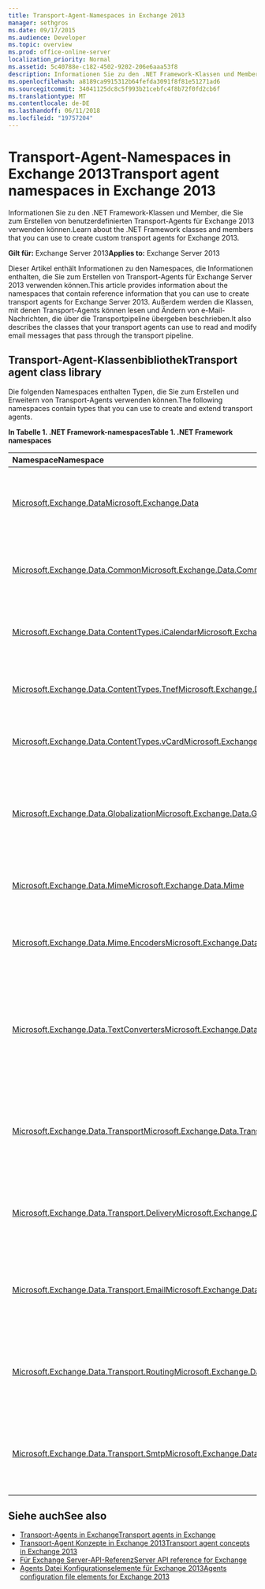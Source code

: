 ```yaml
---
title: Transport-Agent-Namespaces in Exchange 2013
manager: sethgros
ms.date: 09/17/2015
ms.audience: Developer
ms.topic: overview
ms.prod: office-online-server
localization_priority: Normal
ms.assetid: 5c40788e-c182-4502-9202-206e6aaa53f8
description: Informationen Sie zu den .NET Framework-Klassen und Member, die Sie zum Erstellen von benutzerdefinierten Transport-Agents für Exchange 2013 verwenden können.
ms.openlocfilehash: a8189ca9915312b64fefda3091f8f81e51271ad6
ms.sourcegitcommit: 34041125dc8c5f993b21cebfc4f8b72f0fd2cb6f
ms.translationtype: MT
ms.contentlocale: de-DE
ms.lasthandoff: 06/11/2018
ms.locfileid: "19757204"
---
```

# <a name="transport-agent-namespaces-in-exchange-2013"></a><span data-ttu-id="8dcd8-103">Transport-Agent-Namespaces in Exchange 2013</span><span class="sxs-lookup"><span data-stu-id="8dcd8-103">Transport agent namespaces in Exchange 2013</span></span>

<span data-ttu-id="8dcd8-104">Informationen Sie zu den .NET Framework-Klassen und Member, die Sie zum Erstellen von benutzerdefinierten Transport-Agents für Exchange 2013 verwenden können.</span><span class="sxs-lookup"><span data-stu-id="8dcd8-104">Learn about the .NET Framework classes and members that you can use to create custom transport agents for Exchange 2013.</span></span>
  
<span data-ttu-id="8dcd8-105">**Gilt für:** Exchange Server 2013</span><span class="sxs-lookup"><span data-stu-id="8dcd8-105">**Applies to:** Exchange Server 2013</span></span> 
  
<span data-ttu-id="8dcd8-106">Dieser Artikel enthält Informationen zu den Namespaces, die Informationen enthalten, die Sie zum Erstellen von Transport-Agents für Exchange Server 2013 verwenden können.</span><span class="sxs-lookup"><span data-stu-id="8dcd8-106">This article provides information about the namespaces that contain reference information that you can use to create transport agents for Exchange Server 2013.</span></span> <span data-ttu-id="8dcd8-107">Außerdem werden die Klassen, mit denen Transport-Agents können lesen und Ändern von e-Mail-Nachrichten, die über die Transportpipeline übergeben beschrieben.</span><span class="sxs-lookup"><span data-stu-id="8dcd8-107">It also describes the classes that your transport agents can use to read and modify email messages that pass through the transport pipeline.</span></span>
  
## <a name="transport-agent-class-library"></a><span data-ttu-id="8dcd8-108">Transport-Agent-Klassenbibliothek</span><span class="sxs-lookup"><span data-stu-id="8dcd8-108">Transport agent class library</span></span>

<span data-ttu-id="8dcd8-109">Die folgenden Namespaces enthalten Typen, die Sie zum Erstellen und Erweitern von Transport-Agents verwenden können.</span><span class="sxs-lookup"><span data-stu-id="8dcd8-109">The following namespaces contain types that you can use to create and extend transport agents.</span></span>

<span data-ttu-id="8dcd8-110">**In Tabelle 1. .NET Framework-namespaces**</span><span class="sxs-lookup"><span data-stu-id="8dcd8-110">**Table 1. .NET Framework namespaces**</span></span>

|<span data-ttu-id="8dcd8-111">**Namespace**</span><span class="sxs-lookup"><span data-stu-id="8dcd8-111">**Namespace**</span></span>|<span data-ttu-id="8dcd8-112">**Beschreibung**</span><span class="sxs-lookup"><span data-stu-id="8dcd8-112">**Description**</span></span>|
|:-----|:-----|
|[<span data-ttu-id="8dcd8-113">Microsoft.Exchange.Data</span><span class="sxs-lookup"><span data-stu-id="8dcd8-113">Microsoft.Exchange.Data</span></span>](https://msdn.microsoft.com/library/Microsoft.Exchange.Data.aspx) <br/> |<span data-ttu-id="8dcd8-114">Enthält Typen, die Daten und Konfigurationsinformationen Ausnahmen angeben.</span><span class="sxs-lookup"><span data-stu-id="8dcd8-114">Contains types that specify data and configuration exceptions.</span></span>  <br/> |
|[<span data-ttu-id="8dcd8-115">Microsoft.Exchange.Data.Common</span><span class="sxs-lookup"><span data-stu-id="8dcd8-115">Microsoft.Exchange.Data.Common</span></span>](https://msdn.microsoft.com/library/Microsoft.Exchange.Data.Common.aspx) <br/> |<span data-ttu-id="8dcd8-116">Enthält Typen, die Lokalisierung und Fehlerbehandlung zu unterstützen.</span><span class="sxs-lookup"><span data-stu-id="8dcd8-116">Contains types that support localization and error handling.</span></span>  <br/> |
|[<span data-ttu-id="8dcd8-117">Microsoft.Exchange.Data.ContentTypes.iCalendar</span><span class="sxs-lookup"><span data-stu-id="8dcd8-117">Microsoft.Exchange.Data.ContentTypes.iCalendar</span></span>](https://msdn.microsoft.com/library/Microsoft.Exchange.Data.ContentTypes.iCalendar.aspx) <br/> |<span data-ttu-id="8dcd8-118">Enthält Typen, mit denen Sie iCalendar-Daten gelesen und geschrieben.</span><span class="sxs-lookup"><span data-stu-id="8dcd8-118">Contains types that enable you to read and write iCalendar data.</span></span>  <br/> |
|[<span data-ttu-id="8dcd8-119">Microsoft.Exchange.Data.ContentTypes.Tnef</span><span class="sxs-lookup"><span data-stu-id="8dcd8-119">Microsoft.Exchange.Data.ContentTypes.Tnef</span></span>](https://msdn.microsoft.com/library/Microsoft.Exchange.Data.ContentTypes.Tnef.aspx) <br/> |<span data-ttu-id="8dcd8-120">Enthält Typen, mit denen Sie zum Lesen und Schreiben von TNEF-Daten.</span><span class="sxs-lookup"><span data-stu-id="8dcd8-120">Contains types that enable you to read and write TNEF data.</span></span>  <br/> |
|[<span data-ttu-id="8dcd8-121">Microsoft.Exchange.Data.ContentTypes.vCard</span><span class="sxs-lookup"><span data-stu-id="8dcd8-121">Microsoft.Exchange.Data.ContentTypes.vCard</span></span>](https://msdn.microsoft.com/library/Microsoft.Exchange.Data.ContentTypes.vCard.aspx) <br/> |<span data-ttu-id="8dcd8-122">Enthält Typen, mit denen Sie das Lesen und Schreiben von vCard-Daten.</span><span class="sxs-lookup"><span data-stu-id="8dcd8-122">Contains types that enable you to read and write vCard data.</span></span>  <br/> |
|[<span data-ttu-id="8dcd8-123">Microsoft.Exchange.Data.Globalization</span><span class="sxs-lookup"><span data-stu-id="8dcd8-123">Microsoft.Exchange.Data.Globalization</span></span>](https://msdn.microsoft.com/library/Microsoft.Exchange.Data.Globalization.aspx) <br/> |<span data-ttu-id="8dcd8-124">Enthält Typen, mit denen Sie arbeiten mit Kulturen und Zeichensätze um lokalisierten Inhalte zu erstellen.</span><span class="sxs-lookup"><span data-stu-id="8dcd8-124">Contains types that enable you to work with cultures and character sets to produce localized content.</span></span>  <br/> |
|[<span data-ttu-id="8dcd8-125">Microsoft.Exchange.Data.Mime</span><span class="sxs-lookup"><span data-stu-id="8dcd8-125">Microsoft.Exchange.Data.Mime</span></span>](https://msdn.microsoft.com/library/Microsoft.Exchange.Data.Mime.aspx) <br/> |<span data-ttu-id="8dcd8-126">Enthält Typen, mit denen Sie das Lesen und Schreiben von MIME-Daten.</span><span class="sxs-lookup"><span data-stu-id="8dcd8-126">Contains types that enable you to read and write MIME data.</span></span>  <br/> |
|[<span data-ttu-id="8dcd8-127">Microsoft.Exchange.Data.Mime.Encoders</span><span class="sxs-lookup"><span data-stu-id="8dcd8-127">Microsoft.Exchange.Data.Mime.Encoders</span></span>](https://msdn.microsoft.com/library/Microsoft.Exchange.Data.Mime.Encoders.aspx) <br/> |<span data-ttu-id="8dcd8-128">Enthält Typen, mit denen Sie zum Codieren und Decodieren MIME-Daten.</span><span class="sxs-lookup"><span data-stu-id="8dcd8-128">Contains types that enable you to encode and decode MIME data.</span></span>  <br/> |
|[<span data-ttu-id="8dcd8-129">Microsoft.Exchange.Data.TextConverters</span><span class="sxs-lookup"><span data-stu-id="8dcd8-129">Microsoft.Exchange.Data.TextConverters</span></span>](https://msdn.microsoft.com/library/Microsoft.Exchange.Data.TextConverters.aspx) <br/> |<span data-ttu-id="8dcd8-130">Enthält Typen, mit denen Sie zum Lesen und Schreiben von Daten mit unterschiedlichen Textformaten und Daten zu und von diese Formate konvertieren.</span><span class="sxs-lookup"><span data-stu-id="8dcd8-130">Contains types that enable you to read and write data with different text formats, and convert data to and from those formats.</span></span>  <br/> |
|[<span data-ttu-id="8dcd8-131">Microsoft.Exchange.Data.Transport</span><span class="sxs-lookup"><span data-stu-id="8dcd8-131">Microsoft.Exchange.Data.Transport</span></span>](https://msdn.microsoft.com/library/Microsoft.Exchange.Data.Transport.aspx) <br/> |<span data-ttu-id="8dcd8-132">Enthält Typen, mit die Sie routing, Host und Informationen über die Transportpipeline Domäne zugreifen können.</span><span class="sxs-lookup"><span data-stu-id="8dcd8-132">Contains types that enable you to access routing, host, and domain information about the transport pipeline.</span></span>  <br/> |
|[<span data-ttu-id="8dcd8-133">Microsoft.Exchange.Data.Transport.Delivery</span><span class="sxs-lookup"><span data-stu-id="8dcd8-133">Microsoft.Exchange.Data.Transport.Delivery</span></span>](https://msdn.microsoft.com/library/Microsoft.Exchange.Data.Transport.Delivery.aspx) <br/> |<span data-ttu-id="8dcd8-134">Enthält Typen, die die Erweiterung von Exchange 2013 zustellungs-Agents zu unterstützen.</span><span class="sxs-lookup"><span data-stu-id="8dcd8-134">Contains types that support the extension of Exchange 2013 delivery agents.</span></span>  <br/> |
|[<span data-ttu-id="8dcd8-135">Microsoft.Exchange.Data.Transport.Email</span><span class="sxs-lookup"><span data-stu-id="8dcd8-135">Microsoft.Exchange.Data.Transport.Email</span></span>](https://msdn.microsoft.com/library/Microsoft.Exchange.Data.Transport.Email.aspx) <br/> |<span data-ttu-id="8dcd8-136">Enthält Typen, die erstellen, lesen, schreiben und Ändern von e-Mail-Nachrichten unterstützen.</span><span class="sxs-lookup"><span data-stu-id="8dcd8-136">Contains types that support creating, reading, writing, and modifying email messages.</span></span>  <br/> |
|[<span data-ttu-id="8dcd8-137">Microsoft.Exchange.Data.Transport.Routing</span><span class="sxs-lookup"><span data-stu-id="8dcd8-137">Microsoft.Exchange.Data.Transport.Routing</span></span>](https://msdn.microsoft.com/library/Microsoft.Exchange.Data.Transport.Routing.aspx) <br/> |<span data-ttu-id="8dcd8-138">Enthält Typen, die die Erweiterung für das Exchange 2013 Transport Routingverhalten unterstützen.</span><span class="sxs-lookup"><span data-stu-id="8dcd8-138">Contains types that support the extension of the Exchange 2013 transport routing behavior.</span></span>  <br/> |
|[<span data-ttu-id="8dcd8-139">Microsoft.Exchange.Data.Transport.Smtp</span><span class="sxs-lookup"><span data-stu-id="8dcd8-139">Microsoft.Exchange.Data.Transport.Smtp</span></span>](https://msdn.microsoft.com/library/Microsoft.Exchange.Data.Transport.Smtp.aspx) <br/> |<span data-ttu-id="8dcd8-140">Enthält Typen, die die Erweiterung des Exchange 2013 Transports SMTP-Verhalten zu unterstützen.</span><span class="sxs-lookup"><span data-stu-id="8dcd8-140">Contains types that support the extension of the Exchange 2013 transport SMTP behavior.</span></span>  <br/> |
   
## <a name="see-also"></a><span data-ttu-id="8dcd8-141">Siehe auch</span><span class="sxs-lookup"><span data-stu-id="8dcd8-141">See also</span></span>

- [<span data-ttu-id="8dcd8-142">Transport-Agents in Exchange</span><span class="sxs-lookup"><span data-stu-id="8dcd8-142">Transport agents in Exchange</span></span>](transport-agents-in-exchange-2013.md)   
- [<span data-ttu-id="8dcd8-143">Transport-Agent Konzepte in Exchange 2013</span><span class="sxs-lookup"><span data-stu-id="8dcd8-143">Transport agent concepts in Exchange 2013</span></span>](transport-agent-concepts-in-exchange-2013.md) 
- [<span data-ttu-id="8dcd8-144">Für Exchange Server-API-Referenz</span><span class="sxs-lookup"><span data-stu-id="8dcd8-144">Server API reference for Exchange</span></span>](http://msdn.microsoft.com/library/6eddd052-f59f-45b4-b846-7e53d4d7eb16%28Office.15%29.aspx)
- [<span data-ttu-id="8dcd8-145">Agents Datei Konfigurationselemente für Exchange 2013</span><span class="sxs-lookup"><span data-stu-id="8dcd8-145">Agents configuration file elements for Exchange 2013</span></span>](agents-configuration-file-elements-for-exchange-2013.md)
    


